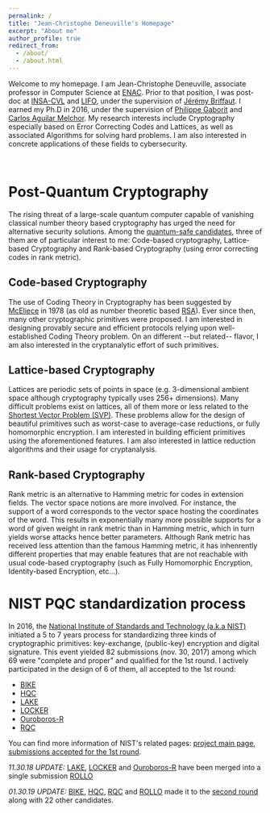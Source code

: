 ```yaml
---
permalink: /
title: "Jean-Christophe Deneuville's Homepage"
excerpt: "About me"
author_profile: true
redirect_from: 
  - /about/
  - /about.html
---
```


Welcome to my homepage. I am Jean-Christophe Deneuville, associate professor in Computer Science at [ENAC](http://enac.fr/). Prior to that position, I was post-doc at [INSA-CVL](http://www.insa-centrevaldeloire.fr/fr/) and [LIFO](https://www.univ-orleans.fr/lifo/), under the supervision of [Jérémy Briffaut](https://www.univ-orleans.fr/lifo/pageperso.php?lang=fr&id=63). I earned my Ph.D in 2016, under the supervision of [Philippe Gaborit](http://www.unilim.fr/pages_perso/philippe.gaborit/) and [Carlos Aguilar Melchor](http://www.irit.fr/spip.php?page=annuaire&code=8292). My research interests include Cryptography especially based on Error Correcting Codes and Lattices, as well as associated Algorithms for solving hard problems. I am also interested in concrete applications of these fields to cybersecurity.

<br/>

Post-Quantum Cryptography
======
The rising threat of a large-scale quantum computer capable of vanishing classical number theory based cryptography has urged the need for alternative security solutions. Among the [quantum-safe candidates](https://en.wikipedia.org/wiki/Post-quantum_cryptography), three of them are of particular interest to me: Code-based cryptography, Lattice-based Cryptography and Rank-based Cryptography (using error correcting codes in rank metric).

Code-based Cryptography
------
The use of Coding Theory in Cryptography has been suggested by [McEliece](https://en.wikipedia.org/wiki/McEliece_cryptosystem) in 1978 (as old as number theoretic based [RSA](https://en.wikipedia.org/wiki/RSA_(cryptosystem))). Ever since then, many other cryptographic primitives were proposed. I am interested in designing provably secure and efficient protocols relying upon well-established Coding Theory problem. On an different --but related-- flavor, I am also interested in the cryptanalytic effort of such primitives.

Lattice-based Cryptography
------
Lattices are periodic sets of points in space (e.g. 3-dimensional ambient space although cryptography typically uses 256+ dimensions). Many difficult problems exist on lattices, all of them more or less related to the [Shortest Vector Problem (SVP)](https://en.wikipedia.org/wiki/Lattice_problem). These problems allow for the design of beautiful primitives such as worst-case to average-case reductions, or fully homomorphic encryption. I am interested in building efficient primitives using the aforementioned features. I am also interested in lattice reduction algorithms and their usage for cryptanalysis.

Rank-based Cryptography
------
Rank metric is an alternative to Hamming metric for codes in extension fields. The vector space notions are more involved. For instance, the support of a word corresponds to the vector space hosting the coordinates of the word. This results in exponentially many more possible supports for a word of given weight in rank metric than in Hamming metric, which in turn yields worse attacks hence better parameters. 
Although Rank metric has received less attention than the famous Hamming metric, it has inhenrently different properties that may enable features that are not reachable with usual code-based cryptography (such as Fully Homomorphic Encryption, Identity-based Encryption, etc...). 

NIST PQC standardization process 
======
In 2016, the [National Institute of Standards and Technology (a.k.a NIST)](https://www.nist.gov/) initiated a 5 to 7 years process for standardizing three kinds of cryptographic primitives: key-exchange, (public-key) encryption and digital signature. This event yielded 82 submissions (nov. 30, 2017) among which 69 were "complete and proper" and qualified for the 1st round. I actively participated in the design of 6 of them, all accepted to the 1st round:
* [BIKE](http://bikesuite.org/)
* [HQC](https://pqc-hqc.org/)
* [LAKE](http://nicolas-aragon.fr/lake/)
* [LOCKER](http://nicolas-aragon.fr/locker/)
* [Ouroboros-R](https://pqc-ouroborosr.org/)
* [RQC](https://pqc-rqc.org/)

You can find more information of NIST's related pages: [project main page](https://csrc.nist.gov/projects/post-quantum-cryptography), [submissions accepted for the 1st round](https://csrc.nist.gov/Projects/Post-Quantum-Cryptography/Round-1-Submissions).

*11.30.18 UPDATE:* [LAKE](http://nicolas-aragon.fr/lake/), [LOCKER](http://nicolas-aragon.fr/locker/) and [Ouroboros-R](https://pqc-ouroborosr.org/) have been merged into a single submission [ROLLO](https://pqc-rollo.org/)

*01.30.19 UPDATE:* [BIKE](http://bikesuite.org/), [HQC](https://pqc-hqc.org/), [RQC](https://pqc-rqc.org/) and [ROLLO](https://pqc-rollo.org/) made it to the [second round](https://csrc.nist.gov/Projects/Post-Quantum-Cryptography/Round-2-Submissions) along with 22 other candidates.




